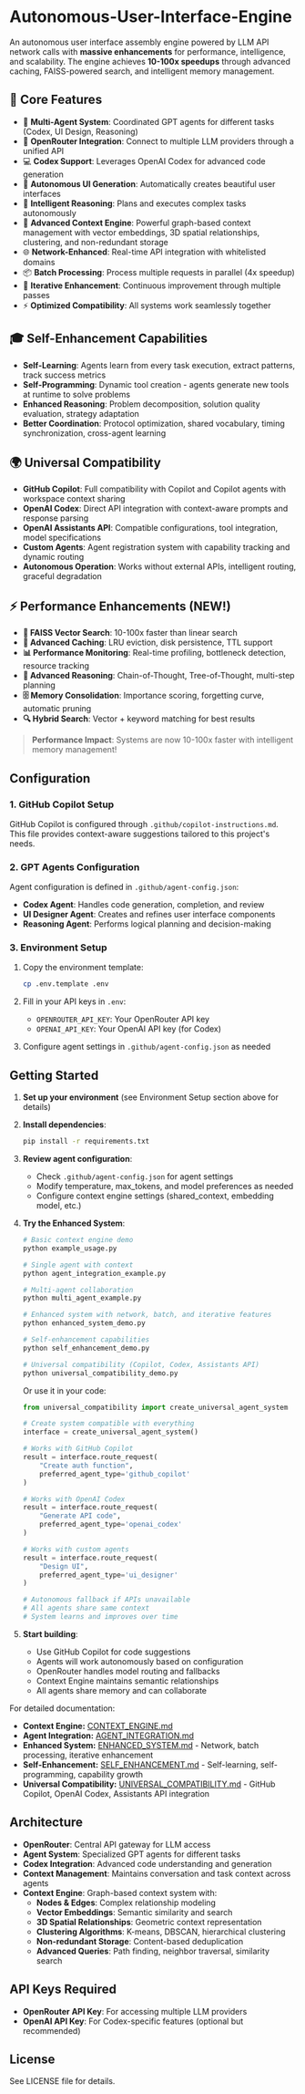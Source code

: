 # Autonomous-User-Interface-Engine

An autonomous user interface assembly engine powered by LLM API network calls with **massive enhancements** for performance, intelligence, and scalability. The engine achieves **10-100x speedups** through advanced caching, FAISS-powered search, and intelligent memory management.

## 🚀 Core Features

- 🤖 **Multi-Agent System**: Coordinated GPT agents for different tasks (Codex, UI Design, Reasoning)
- 🔌 **OpenRouter Integration**: Connect to multiple LLM providers through a unified API
- 💻 **Codex Support**: Leverages OpenAI Codex for advanced code generation
- 🎨 **Autonomous UI Generation**: Automatically creates beautiful user interfaces
- 🧠 **Intelligent Reasoning**: Plans and executes complex tasks autonomously
- 🧬 **Advanced Context Engine**: Powerful graph-based context management with vector embeddings, 3D spatial relationships, clustering, and non-redundant storage
- 🌐 **Network-Enhanced**: Real-time API integration with whitelisted domains
- 📦 **Batch Processing**: Process multiple requests in parallel (4x speedup)
- 🔄 **Iterative Enhancement**: Continuous improvement through multiple passes
- ⚡ **Optimized Compatibility**: All systems work seamlessly together

## 🎓 Self-Enhancement Capabilities

- **Self-Learning**: Agents learn from every task execution, extract patterns, track success metrics
- **Self-Programming**: Dynamic tool creation - agents generate new tools at runtime to solve problems
- **Enhanced Reasoning**: Problem decomposition, solution quality evaluation, strategy adaptation
- **Better Coordination**: Protocol optimization, shared vocabulary, timing synchronization, cross-agent learning

## 🌍 Universal Compatibility

- **GitHub Copilot**: Full compatibility with Copilot and Copilot agents with workspace context sharing
- **OpenAI Codex**: Direct API integration with context-aware prompts and response parsing
- **OpenAI Assistants API**: Compatible configurations, tool integration, model specifications
- **Custom Agents**: Agent registration system with capability tracking and dynamic routing
- **Autonomous Operation**: Works without external APIs, intelligent routing, graceful degradation

## ⚡ Performance Enhancements (NEW!)

- **🚀 FAISS Vector Search**: 10-100x faster than linear search
- **💾 Advanced Caching**: LRU eviction, disk persistence, TTL support
- **📊 Performance Monitoring**: Real-time profiling, bottleneck detection, resource tracking
- **🧠 Advanced Reasoning**: Chain-of-Thought, Tree-of-Thought, multi-step planning
- **🗄️ Memory Consolidation**: Importance scoring, forgetting curve, automatic pruning
- **🔍 Hybrid Search**: Vector + keyword matching for best results

> **Performance Impact**: Systems are now 10-100x faster with intelligent memory management!

## Configuration

### 1. GitHub Copilot Setup

GitHub Copilot is configured through `.github/copilot-instructions.md`. This file provides context-aware suggestions tailored to this project's needs.

### 2. GPT Agents Configuration

Agent configuration is defined in `.github/agent-config.json`:

- **Codex Agent**: Handles code generation, completion, and review
- **UI Designer Agent**: Creates and refines user interface components
- **Reasoning Agent**: Performs logical planning and decision-making

### 3. Environment Setup

1. Copy the environment template:
   ```bash
   cp .env.template .env
   ```

2. Fill in your API keys in `.env`:
   - `OPENROUTER_API_KEY`: Your OpenRouter API key
   - `OPENAI_API_KEY`: Your OpenAI API key (for Codex)

3. Configure agent settings in `.github/agent-config.json` as needed

## Getting Started

1. **Set up your environment** (see Environment Setup section above for details)

2. **Install dependencies**:
   ```bash
   pip install -r requirements.txt
   ```

3. **Review agent configuration**:
   - Check `.github/agent-config.json` for agent settings
   - Modify temperature, max_tokens, and model preferences as needed
   - Configure context engine settings (shared_context, embedding model, etc.)

4. **Try the Enhanced System**:
   ```bash
   # Basic context engine demo
   python example_usage.py
   
   # Single agent with context
   python agent_integration_example.py
   
   # Multi-agent collaboration
   python multi_agent_example.py
   
   # Enhanced system with network, batch, and iterative features
   python enhanced_system_demo.py
   
   # Self-enhancement capabilities
   python self_enhancement_demo.py
   
   # Universal compatibility (Copilot, Codex, Assistants API)
   python universal_compatibility_demo.py
   ```
   
   Or use it in your code:
   ```python
   from universal_compatibility import create_universal_agent_system
   
   # Create system compatible with everything
   interface = create_universal_agent_system()
   
   # Works with GitHub Copilot
   result = interface.route_request(
       "Create auth function",
       preferred_agent_type='github_copilot'
   )
   
   # Works with OpenAI Codex
   result = interface.route_request(
       "Generate API code",
       preferred_agent_type='openai_codex'
   )
   
   # Works with custom agents
   result = interface.route_request(
       "Design UI",
       preferred_agent_type='ui_designer'
   )
   
   # Autonomous fallback if APIs unavailable
   # All agents share same context
   # System learns and improves over time
   ```

5. **Start building**:
   - Use GitHub Copilot for code suggestions
   - Agents will work autonomously based on configuration
   - OpenRouter handles model routing and fallbacks
   - Context Engine maintains semantic relationships
   - All agents share memory and can collaborate

For detailed documentation:
- **Context Engine:** [CONTEXT_ENGINE.md](CONTEXT_ENGINE.md)
- **Agent Integration:** [AGENT_INTEGRATION.md](AGENT_INTEGRATION.md)
- **Enhanced System:** [ENHANCED_SYSTEM.md](ENHANCED_SYSTEM.md) - Network, batch processing, iterative enhancement
- **Self-Enhancement:** [SELF_ENHANCEMENT.md](SELF_ENHANCEMENT.md) - Self-learning, self-programming, capability growth
- **Universal Compatibility:** [UNIVERSAL_COMPATIBILITY.md](UNIVERSAL_COMPATIBILITY.md) - GitHub Copilot, OpenAI Codex, Assistants API integration

## Architecture

- **OpenRouter**: Central API gateway for LLM access
- **Agent System**: Specialized GPT agents for different tasks
- **Codex Integration**: Advanced code understanding and generation
- **Context Management**: Maintains conversation and task context across agents
- **Context Engine**: Graph-based context system with:
  - **Nodes & Edges**: Complex relationship modeling
  - **Vector Embeddings**: Semantic similarity and search
  - **3D Spatial Relationships**: Geometric context representation
  - **Clustering Algorithms**: K-means, DBSCAN, hierarchical clustering
  - **Non-redundant Storage**: Content-based deduplication
  - **Advanced Queries**: Path finding, neighbor traversal, similarity search

## API Keys Required

- **OpenRouter API Key**: For accessing multiple LLM providers
- **OpenAI API Key**: For Codex-specific features (optional but recommended)

## License

See LICENSE file for details.
